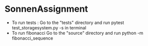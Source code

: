 # SonnenAssignment
* To run tests : Go to the "tests" directory and run pytest test_storagesystem.py -s in terminal
* To run fibonacci Go to the "source" directory and run  python -m fibonacci_sequence
